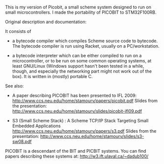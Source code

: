 This is my version of Picobit, a small scheme system designed to run on small microcontrollers. I made the portability of PICOBIT to STM32F100RB.

Original description and documentation:

It consists of

* a bytecode compiler which compiles Scheme source code to bytecode.
  The bytecode compiler is run using Racket, usually on a
  PC/workstation.

* a bytecode interpreter which can be either compiled to run on a
  microcontroller, or to be run on some common operating systems, at
  least GNU/Linux (Windows support hasn't been tested in a while,
  though, and especially the networking part might not work out of the
  box). It is written in (mostly) portable C.

See also:
  * A paper describing PICOBIT has been presented to IFL 2009:
    http://www.ccs.neu.edu/home/stamourv/papers/picobit.pdf
    Slides from the presentation:
    http://www.ccs.neu.edu/home/stamourv/slides/picobit-ifl09.pdf

  * S3 (Small Scheme Stack) : A Scheme TCP/IP Stack Targeting Small
    Embedded Applications
    http://www.ccs.neu.edu/home/stamourv/papers/s3.pdf
    Slides from the presentation:
    http://www.ccs.neu.edu/home/stamourv/slides/s3-sw08.pdf

 PICOBIT is a descendant of the BIT and PICBIT systems. You can find
 papers describing these systems at:
    http://w3.ift.ulaval.ca/~dadub100/


